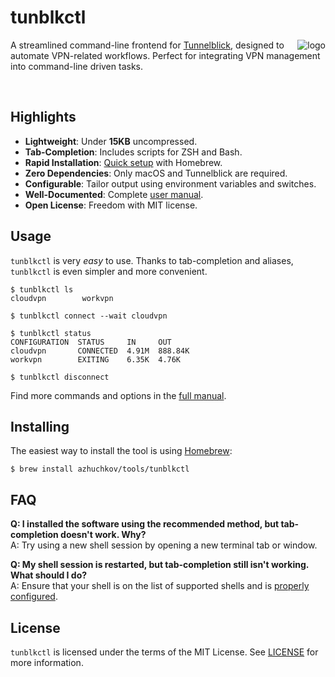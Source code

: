 # tunblkctl
<img src="https://github.com/azhuchkov/tunblkctl/assets/765471/25bf7e5a-e53b-4c8d-b99f-e96da1dae6bc" alt="logo" align="right"/>

A streamlined command-line frontend for [Tunnelblick], designed to automate VPN-related 
workflows. Perfect for integrating VPN management into command-line driven tasks.

<br clear="right"/>

## Highlights
- **Lightweight**: Under **15KB** uncompressed.
- **Tab-Completion**: Includes scripts for ZSH and Bash.
- **Rapid Installation**: [Quick setup](#installing) with Homebrew.
- **Zero Dependencies**: Only macOS and Tunnelblick are required.
- **Configurable**: Tailor output using environment variables and switches.
- **Well-Documented**: Complete [user manual][man].
- **Open License**: Freedom with MIT license.

## Usage
`tunblkctl` is very _easy_ to use. Thanks to tab-completion and aliases, 
`tunblkctl` is even simpler and more convenient. 

```console
$ tunblkctl ls
cloudvpn		workvpn

$ tunblkctl connect --wait cloudvpn

$ tunblkctl status
CONFIGURATION  STATUS     IN     OUT
cloudvpn       CONNECTED  4.91M  888.84K
workvpn        EXITING    6.35K  4.76K

$ tunblkctl disconnect
```
Find more commands and options in the [full manual][man].

## Installing
The easiest way to install the tool is using [Homebrew](https://brew.sh/):

`$ brew install azhuchkov/tools/tunblkctl`

## FAQ
**Q: I installed the software using the recommended method, but tab-completion doesn't work. Why?**  
A: Try using a new shell session by opening a new terminal tab or window.

**Q: My shell session is restarted, but tab-completion still isn't working. What should I do?**  
A: Ensure that your shell is on the list of supported shells and is [properly configured](https://docs.brew.sh/Shell-Completion). 

## License
`tunblkctl` is licensed under the terms of the MIT License.
See [LICENSE](https://github.com/azhuchkov/tunblkctl/blob/main/LICENSE)
for more information.


[man]: https://github.com/azhuchkov/tunblkctl/wiki/User-Manual
[Tunnelblick]: https://tunnelblick.net
